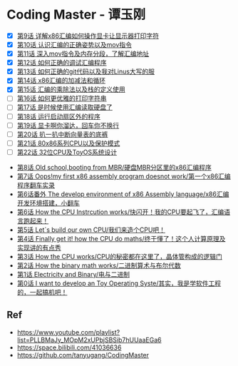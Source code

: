 # Coding Master - 谭玉刚

* [x] [第9话 详解x86汇编如何操作显卡让显示器打印字符](./ch09)
* [x] [第10话 认识汇编的正确姿势以及mov指令](./ch10)
* [x] [第11话 深入mov指令及内存分段，了解汇编地址](./ch11)
* [x] [第12话 如何正确的调试汇编程序](./ch12)
* [x] [第13话 如何正确的git代码以及我对Linus大写的服](./ch13)
* [x] [第14话 x86汇编的加减法和循环](./ch14)
* [x] [第15话 汇编的乘除法以及栈的定义使用](./ch15)
* [ ] [第16话 如何更优雅的打印字符串](./ch016)
* [ ] [第17话 是时候使用汇编读取硬盘了](./ch017)
* [ ] [第18话 运行启动扇区外的程序](./ch018)
* [ ] [第19话 显卡啊你溜达，回车你不换行](./ch019)
* [ ] [第20话 扒一扒中断向量表的底裤](./ch020)
* [ ] [第21话 80x86系列CPU以及保护模式](./ch021)
* [ ] [第22话 32位CPU及ToyOS系统设计](./ch022)
* [第8话 Old school,booting from MBR/硬盘MBR分区里的x86汇编程序](./08/)
* [第7话 Oops!my first x86 assembly program doesnot work/第一个x86汇编程序翻车实录](./07/)
* [第6话番外 The develop environment of x86 Assembly language/x86汇编开发环境搭建，小翻车](./06/b.md)
* [第6话 How the CPU Instrcution works/快闪开！我的CPU要起飞了，汇编语言跑起来！](./06/a.md)
* [第5话 Let`s build our own CPU/我们来造个CPU吧！](./05/)
* [第4话 Finally get it! how the CPU do maths/终于懂了！这个人计算原理及实现讲的有点秀](./04/)
* [第3话 How the CPU works/CPU的秘密都在这里了，晶体管构成的逻辑门](./03/)
* [第2话 How the binary math works/二进制算术与布尔代数](./02/)
* [第1话 Electricity and Binary/电与二进制](./01/)
* [第0话 I want to develop an Toy Operating Syste/其实，我是学软件工程的，一起搞机吧！](./00/)

## Ref

* <https://www.youtube.com/playlist?list=PLLBMaJy_MOpM2xUPbjSBSib7hUUaaEGa6>
* <https://space.bilibili.com/41036636>
* <https://github.com/tanyugang/CodingMaster>
